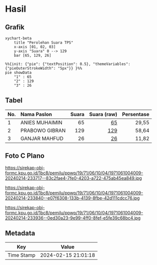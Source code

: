 # Hasil

## Grafik

```mermaid
xychart-beta
    title "Perolehan Suara TPS"
    x-axis [01, 02, 03]
    y-axis "Suara" 0 --> 129
    bar [65, 129, 26]
```

```mermaid
%%{init: {"pie": {"textPosition": 0.5}, "themeVariables": {"pieOuterStrokeWidth": "5px"}} }%%
pie showData
    "1" : 65
    "2" : 129
    "3" : 26
```

## Tabel

| No. | Nama Paslon    | Suara | Suara (raw) | Persentase |
|:--- |:-------------- | -----:| -----------:| ----------:|
| 1   | ANIES MUHAIMIN | 65    | [65][p-1]   | 29,55      |
| 2   | PRABOWO GIBRAN | 129   | [129][p-2]  | 58,64      |
| 3   | GANJAR MAHFUD  | 26    | [26][p-3]   | 11,82      |


[p-1]: https://github.com/gigit-pemilu/pemilu-2024-19-kepulauan-bangka-belitung/blob/main/pilpres/hitung-suara/sub/19-kepulauan-bangka-belitung/sub/71-kota-pangkal-pinang/sub/06-gabek/sub/1004-gabek-dua/sub/009-tps/sub/paslon-1.txt
[p-2]: https://github.com/gigit-pemilu/pemilu-2024-19-kepulauan-bangka-belitung/blob/main/pilpres/hitung-suara/sub/19-kepulauan-bangka-belitung/sub/71-kota-pangkal-pinang/sub/06-gabek/sub/1004-gabek-dua/sub/009-tps/sub/paslon-2.txt
[p-3]: https://github.com/gigit-pemilu/pemilu-2024-19-kepulauan-bangka-belitung/blob/main/pilpres/hitung-suara/sub/19-kepulauan-bangka-belitung/sub/71-kota-pangkal-pinang/sub/06-gabek/sub/1004-gabek-dua/sub/009-tps/sub/paslon-3.txt

## Foto C Plano

https://sirekap-obj-formc.kpu.go.id/1bc8/pemilu/ppwp/19/71/06/10/04/1971061004009-20240214-233717--83c2fae4-7fe0-4203-a722-475ab45ea849.jpg

https://sirekap-obj-formc.kpu.go.id/1bc8/pemilu/ppwp/19/71/06/10/04/1971061004009-20240214-233840--e07f6308-133b-4139-8fbe-42d111cdcc76.jpg

https://sirekap-obj-formc.kpu.go.id/1bc8/pemilu/ppwp/19/71/06/10/04/1971061004009-20240214-233936--0ed30a23-9e99-4ff0-8fef-e5fe39c68bc4.jpg


## Metadata

| Key        | Value               |
| ---------- | ------------------- |
| Time Stamp | 2024-02-15 21:01:18 |



